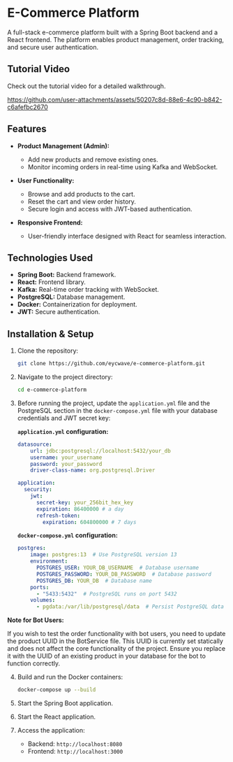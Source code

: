 # E-Commerce Platform

A full-stack e-commerce platform built with a Spring Boot backend and a React frontend. The platform enables product management, order tracking, and secure user authentication.

## Tutorial Video

Check out the tutorial video for a detailed walkthrough.

https://github.com/user-attachments/assets/50207c8d-88e6-4c90-b842-c6afefbc2670

## Features

- **Product Management (Admin):**
  - Add new products and remove existing ones.
  - Monitor incoming orders in real-time using Kafka and WebSocket.

- **User Functionality:**
  - Browse and add products to the cart.
  - Reset the cart and view order history.
  - Secure login and access with JWT-based authentication.

- **Responsive Frontend:**
  - User-friendly interface designed with React for seamless interaction.

## Technologies Used

- **Spring Boot:** Backend framework.
- **React:** Frontend library.
- **Kafka:** Real-time order tracking with WebSocket.
- **PostgreSQL:** Database management.
- **Docker:** Containerization for deployment.
- **JWT:** Secure authentication.

## Installation & Setup

1. Clone the repository:
   ```bash
   git clone https://github.com/eycwave/e-commerce-platform.git
   ```
2. Navigate to the project directory:
   ```bash
   cd e-commerce-platform
   ```
3. Before running the project, update the `application.yml` file and the PostgreSQL section in the `docker-compose.yml` file with your database credentials and JWT secret key:

   **`application.yml` configuration:**
   ```yaml
   datasource:
       url: jdbc:postgresql://localhost:5432/your_db
       username: your_username
       password: your_password
       driver-class-name: org.postgresql.Driver

   application:
     security:
       jwt:
         secret-key: your_256bit_hex_key
         expiration: 86400000 # a day
         refresh-token:
           expiration: 604800000 # 7 days
   ```

   **`docker-compose.yml` configuration:**
   ```yaml
   postgres:
       image: postgres:13  # Use PostgreSQL version 13
       environment:
         POSTGRES_USER: YOUR_DB_USERNAME  # Database username
         POSTGRES_PASSWORD: YOUR_DB_PASSWORD  # Database password
         POSTGRES_DB: YOUR_DB  # Database name
       ports:
         - "5433:5432"  # PostgreSQL runs on port 5432
       volumes:
         - pgdata:/var/lib/postgresql/data  # Persist PostgreSQL data
   ```

**Note for Bot Users:**

If you wish to test the order functionality with bot users, you need to update the product UUID in the BotService file. This UUID is currently set statically and does not affect the core functionality of the project. Ensure you replace it with the UUID of an   existing product in your database for the bot to function correctly.
   
4. Build and run the Docker containers:
   ```bash
   docker-compose up --build
   ```
   
5. Start the Spring Boot application.
   
6. Start the React application.
   
7. Access the application:
   - Backend: `http://localhost:8080`
   - Frontend: `http://localhost:3000`
